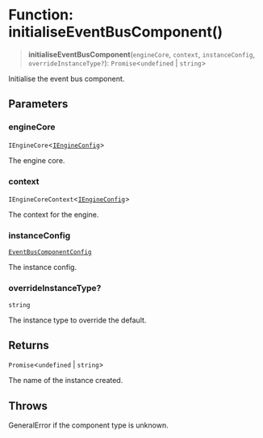 # Function: initialiseEventBusComponent()

> **initialiseEventBusComponent**(`engineCore`, `context`, `instanceConfig`, `overrideInstanceType?`): `Promise`\<`undefined` \| `string`\>

Initialise the event bus component.

## Parameters

### engineCore

`IEngineCore`\<[`IEngineConfig`](../interfaces/IEngineConfig.md)\>

The engine core.

### context

`IEngineCoreContext`\<[`IEngineConfig`](../interfaces/IEngineConfig.md)\>

The context for the engine.

### instanceConfig

[`EventBusComponentConfig`](../type-aliases/EventBusComponentConfig.md)

The instance config.

### overrideInstanceType?

`string`

The instance type to override the default.

## Returns

`Promise`\<`undefined` \| `string`\>

The name of the instance created.

## Throws

GeneralError if the component type is unknown.
